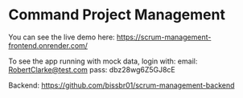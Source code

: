 # Command Project Management

You can see the live demo here:
<https://scrum-management-frontend.onrender.com/>

To see the app running with mock data, login with:
email: RobertClarke@test.com
pass: dbz28wg6Z5GJ8cE

Backend: <https://github.com/bissbr01/scrum-management-backend>
